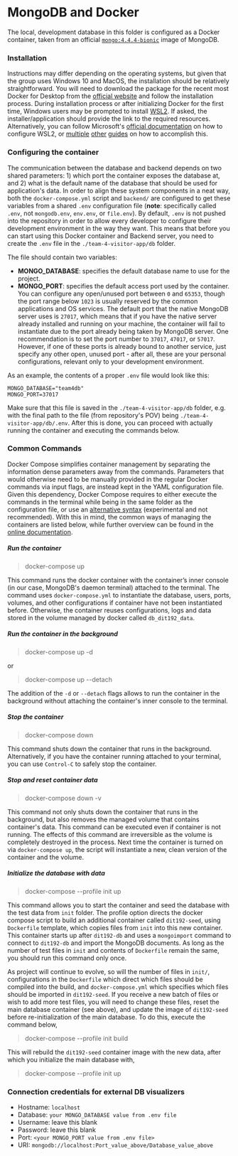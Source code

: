 # MongoDB and Docker
The local, development database in this folder is configured as a Docker container, taken from an official [`mongo:4.4.4-bionic`](https://hub.docker.com/_/mongo) image of MongoDB.

### Installation
Instructions may differ depending on the operating systems, but given that the group uses Windows 10 and MacOS, the installation should be relatively straightforward. You will need to download the package for the recent most Docker for Desktop from the [official website](https://www.docker.com/products/docker-desktop) and follow the installation process. During installation process or after initializing Docker for the first time, Windows users may be prompted to install [WSL2](https://en.wikipedia.org/wiki/Windows_Subsystem_for_Linux). If asked, the installer/application should provide the link to the required resources. Alternatively, you can follow Microsoft's [official documentation](https://docs.microsoft.com/en-us/windows/wsl/install-win10#manual-installation-steps) on how to configure WSL2, or [multiple](https://www.omgubuntu.co.uk/how-to-install-wsl2-on-windows-10) [other](https://www.windowscentral.com/how-install-wsl2-windows-10) [guides](https://pureinfotech.com/install-windows-subsystem-linux-2-windows-10/) on how to accomplish this.

### Configuring the container
The communication between the database and backend depends on two shared parameters: 1) which port the container exposes the database at, and 2) what is the default name of the database that should be used for application's data. In order to align these system components in a neat way, both the `docker-compose.yml` script and `backend/` are configured to get these variables from a shared `.env` configuration file (**note**: specifically called `.env`, not `mongodb.env`, `env.env`, or `file.env`). By default, `.env` is not pushed into the repository in order to allow every developer to configure their development environment in the way they want. This means that before you can start using this Docker container and Backend server, you need to create the `.env` file in the `./team-4-visitor-app/db` folder.

The file should contain two variables:
- **MONGO_DATABASE**: specifies the default database name to use for the project.
- **MONGO_PORT**: specifies the default access port used by the container. You can configure any open/unused port between `0` and `65353`, though the port range below `1023` is usually reserved by the common applications and OS services. The default port that the native MongoDB server uses is `27017`, which means that if you have the native server already installed and running on your machine, the container will fail to instantiate due to the port already being taken by MongoDB server. One recommendation is to set the port number to `37017`, `47017`, or `57017`. However, if one of these ports is already bound to another service, just specify any other open, unused port - after all, these are your personal configurations, relevant only to your development environment.

As an example, the contents of a proper `.env` file would look like this:

```
MONGO_DATABASE="team4db"
MONGO_PORT=37017
```

Make sure that this file is saved in the `./team-4-visitor-app/db` folder, e.g. with the final path to the file (from repository's POV) being `./team-4-visitor-app/db/.env`. After this is done, you can proceed with actually running the container and executing the commands below.

### Common Commands
Docker Compose simplifies container management by separating the information dense parameters away from the commands. Parameters that would otherwise need to be manually provided in the regular Docker commands via input flags, are instead kept in the YAML configuration file. Given this dependency, Docker Compose requires to either execute the commands in the terminal while being in the same folder as the configuration file, or use an [alternative syntax](https://docs.docker.com/compose/cli-command/) (experimental and not recommended). With this in mind, the common ways of managing the containers are listed below, while further overview can be found in the [online documentation](https://docs.docker.com/compose/reference/overview/).

##### Run the container
> docker-compose up

This command runs the docker container with the container’s inner console (in our case, MongoDB's daemon terminal) attached to the terminal. The command uses `docker-compose.yml` to instantiate the database, users, ports, volumes, and other configurations if container have not been instantiated before. Otherwise, the container reuses configurations, logs and data stored in the volume managed by docker called `db_dit192_data`.

##### Run the container in the background
> docker-compose up -d

or 

> docker-compose up --detach 

The addition of the `-d` or `--detach` flags allows to run the container in the background without attaching the container's inner console to the terminal.

##### Stop the container
> docker-compose down

This command shuts down the container that runs in the background. Alternatively, if you have the container running attached to your terminal, you can use `Control-C` to safely stop the container.

##### Stop and reset container data
> docker-compose down -v

This command not only shuts down the container that runs in the background, but also removes the managed volume that contains container's data. This command can be executed even if container is not running. The effects of this command are irreversible as the volume is completely destroyed in the process. Next time the container is turned on via `docker-compose up`, the script will instantiate a new, clean version of the container and the volume.

##### Initialize the database with data
> docker-compose --profile init up

This command allows you to start the container and seed the database with the test data from `init` folder. The profile option directs the docker compose script to build an additional container called `dit192-seed`, using `Dockerfile` template, which copies files from `init` into this new container. This container starts up after `dit192-db` and uses a `mongoimport` command to connect to `dit192-db` and import the MongoDB documents. As long as the number of test files in `init` and contents of `Dockerfile` remain the same, you should run this command only once. 

As project will continue to evolve, so will the number of files in `init/`, configurations in the `Dockerfile` which direct which files should be compiled into the build, and `docker-compose.yml` which specifies which files should be imported in `dit192-seed`. If you receive a new batch of files or wish to add more test files, you will need to change these files, reset the main database container (see above), and update the image of `dit192-seed` before re-initialization of the main database. To do this, execute the command below,

> docker-compose --profile init build

This will rebuild the `dit192-seed` container image with the new data, after which you initialize the main database with,

> docker-compose --profile init up

### Connection credentials for external DB visualizers
- Hostname: `localhost`
- Database: `your MONGO_DATABASE value from .env file`
- Username: leave this blank
- Password: leave this blank
- Port: `<your MONGO_PORT value from .env file>`
- URI: `mongodb://localhost:Port_value_above/Database_value_above`
